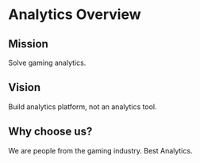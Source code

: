 # Analytics Overview

## Mission

Solve gaming analytics.

## Vision

Build analytics platform, not an analytics tool.


## Why choose us?

We are people from the gaming industry. Best Analytics.
